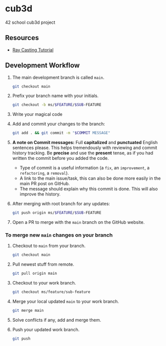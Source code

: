 # cub3d
42 school cub3d project

## Resources

- [Ray Casting Tutorial](https://permadi.com/1996/05/ray-casting-tutorial-2/)

## Development Workflow

1.  The main development branch is called `main`.

    ```bash
    git checkout main
    ```

2.  Prefix your branch name with your initials.

    ```bash
    git checkout -b ms/$FEATURE/$SUB-FEATURE
    ```

3.  Write your magical code

4.  Add and commit your changes to the branch:

    ```bash
    git add . && git commit -m "$COMMIT MESSAGE"
    ```

5.  **A note on Commit messages:** Full __capitalized__ and __punctuated__ English sentences please.
    This helps tremendously with reviewing and commit history tracking.
    Be **precise** and use the __present__ tense, as if you had written the commit before you added the code.

    - Type of commit is a useful information (a `fix`, an `improvement`, a `refactoring`, a `removal`).
    - A link to the main issue/task, this can also be done more easily in the main PR post on GitHub.
    - The message should explain why this commit is done. This will also improve the history.

6.  After merging with root branch for any updates:

    ```bash
    git push origin ms/$FEATURE/$SUB-FEATURE
    ```

7. Open a PR to merge with the `main` branch on the GitHub website.


### To merge new `main` changes on your branch

1.  Checkout to `main` from your branch.

    ```bash
    git checkout main
    ```

2.  Pull newest stuff from remote.

    ```bash
    git pull origin main
    ```

3.  Checkout to your work branch.

    ```bash
    git checkout ms/feature/sub-feature
    ```

4.  Merge your local updated `main` to your work branch.

    ```bash
    git merge main
    ```

5.  Solve conflicts if any, add and merge them.

6.  Push your updated work branch.

    ```bash
    git push
    ```
